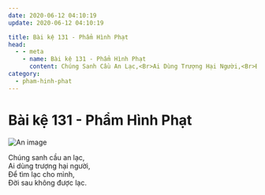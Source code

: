 ```yaml
---
date: 2020-06-12 04:10:19
update: 2020-06-12 04:10:19

title: Bài kệ 131 - Phẩm Hình Phạt
head:
  - - meta
    - name: Bài kệ 131 - Phẩm Hình Phạt
      content: Chúng Sanh Cầu An Lạc,<Br>Ai Dùng Trượng Hại Người,<Br>Ðể Tìm Lạc Cho Mình,<Br>Ðời Sau Không Được Lạc.<Br>
category:
  - pham-hinh-phat
---
```


# Bài kệ 131 - Phẩm Hình Phạt

![An image](/img/pham-hinh-phat/pham-hinh-phat-131.jpg)

Chúng sanh cầu an lạc,<br>Ai dùng trượng hại người,<br>Ðể tìm lạc cho mình,<br>Ðời sau không được lạc.<br>
